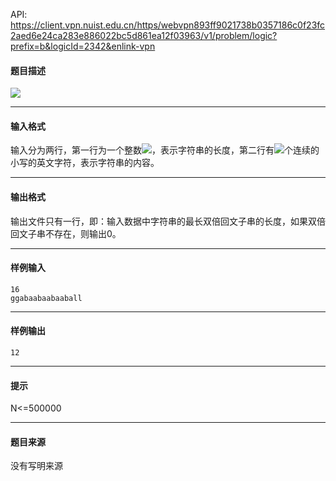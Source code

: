 API: https://client.vpn.nuist.edu.cn/https/webvpn893ff9021738b0357186c0f23fc2aed6e24ca283e886022bc5d861ea12f03963/v1/problem/logic?prefix=b&logicId=2342&enlink-vpn

#### 题目描述

![](../file/2342_0.jpg)

---

#### 输入格式

输入分为两行，第一行为一个整数![](file:///C:/DOCUME~1/ADMINI~1/LOCALS~1/Temp/ksohtml/wps_clip_image-28668.png)，表示字符串的长度，第二行有![](file:///C:/DOCUME~1/ADMINI~1/LOCALS~1/Temp/ksohtml/wps_clip_image-28863.png)个连续的小写的英文字符，表示字符串的内容。

---

#### 输出格式

输出文件只有一行，即：输入数据中字符串的最长双倍回文子串的长度，如果双倍回文子串不存在，则输出0。

---

#### 样例输入
```
16
ggabaabaabaaball
```

---

#### 样例输出
```
12
```

---

#### 提示

N<=500000

---

#### 题目来源

没有写明来源